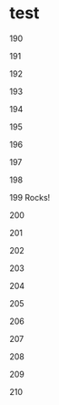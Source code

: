 # test

190

191

192

193

194

195

196

197

198

199 Rocks!

200

201

202

203

204

205

206

207

208

209

210
